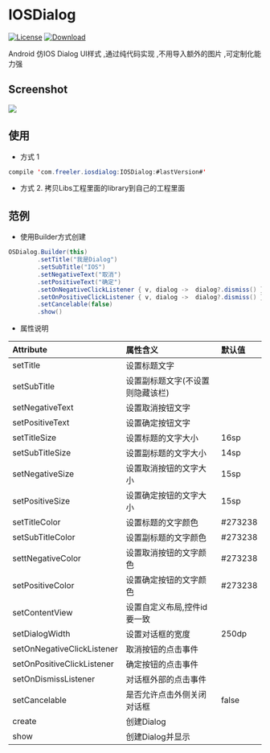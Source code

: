 # IOSDialog
[![License](https://img.shields.io/badge/license-Apache%202-green.svg)](https://www.apache.org/licenses/LICENSE-2.0)
[ ![Download](https://api.bintray.com/packages/freeler/maven/IOSDialog/images/download.svg) ](https://bintray.com/freeler/maven/IOSDialog/_latestVersion)

Android 仿IOS Dialog UI样式 ,通过纯代码实现 ,不用导入额外的图片 ,可定制化能力强

## Screenshot

![](https://github.com/freeler/IOSDialog/tree/master/screenshot/Screenshot_20180704.jpg)


## 使用
- 方式 1

```java
compile 'com.freeler.iosdialog:IOSDialog:#lastVersion#'
```

- 方式 2. 拷贝Libs工程里面的library到自己的工程里面

## 范例

- 使用Builder方式创建

```java
OSDialog.Builder(this)
        .setTitle("我是Dialog")
        .setSubTitle("IOS")
        .setNegativeText("取消")
        .setPositiveText("确定")
        .setOnNegativeClickListener { v, dialog -> 	dialog?.dismiss() }
        .setOnPositiveClickListener { v, dialog -> 	dialog?.dismiss() }
        .setCancelable(false)
        .show()
```

- 属性说明

| Attribute                  | 属性含义                                     | 默认值     |
|:---------------------------|:--------------------------------------------|:----------|
| setTitle             		 | 设置标题文字                                 |  |
| setSubTitle       	     | 设置副标题文字(不设置则隐藏该栏)               |  |
| setNegativeText         	 | 设置取消按钮文字                             |  |
| setPositiveText  			 | 设置确定按钮文字                             |  |
| setTitleSize   			 | 设置标题的文字大小                           | 16sp |
| setSubTitleSize 			 | 设置副标题的文字大小                         | 14sp |
| setNegativeSize   		 | 设置取消按钮的文字大小                       | 15sp |
| setPositiveSize         	 | 设置确定按钮的文字大小                       | 15sp |
| setTitleColor      		 | 设置标题的文字颜色                           | #273238      |
| setSubTitleColor  		 | 设置副标题的文字颜色                         | #273238      |
| settNegativeColor   		 | 设置取消按钮的文字颜色                       | #273238     |
| setPositiveColor 			 | 设置确定按钮的文字颜色                       | #273238     |
| setContentView             | 设置自定义布局,控件id要一致 				|    |
| setDialogWidth  			 | 设置对话框的宽度                   		| 250dp      |
| setOnNegativeClickListener | 取消按钮的点击事件                         | |
| setOnPositiveClickListener | 确定按钮的点击事件                     	| |
| setOnDismissListener    	 | 对话框外部的点击事件                       | |
| setCancelable    			 | 是否允许点击外侧关闭对话框                  | false     |
| create    				 | 创建Dialog                                |      |
| show    					 | 创建Dialog并显示                           |    |